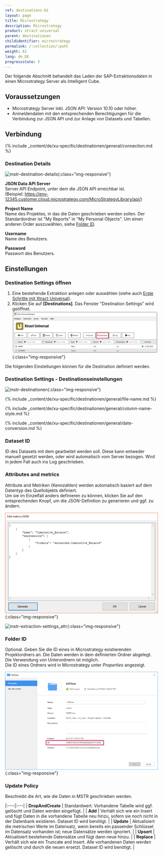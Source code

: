 ```yaml
---
ref: destinations-61
layout: page
title: Microstrategy
description: Microstrategy
product: xtract-universal
parent: destinationen
childidentifier: microstrategy
permalink: /:collection/:path
weight: 61
lang: de_DE
progressstate: 5
---
```


Der folgende Abschnitt behandelt das Laden der SAP-Extraktionsdaten in einen Microstrategy Server als Intelligent Cube. 


## Voraussetzungen

- Microstrategy Server inkl. JSON API: Version 10.10 oder höher. <br>
- Anmeldendaten mit den entsprechenden Berechtigungen für die Verbindung zur JSON API und zur Anlage von Datasets und Tabellen.

## Verbindung

{% include _content/de/xu-specific/destinationen/general/connection.md %}	

### Destination Details
![mstr-destination-details](/img/content/mstr-destination-details.png){:class="img-responsive"} 

**JSON Data API Server**<br>
Server API Endpoint, unter dem die JSON API erreichbar ist.<br>
(Beispiel: https://env-12345.customer.cloud.microstrategy.com/MicroStrategyLibrary/api/)

**Project Name**<br> 
Name des Projektes, in das die Daten geschrieben werden sollen. Der Standardordner ist "My Reports" in "My Personal Objects". Um einen anderen Order auszuwählen, siehe [Folder ID](#folder-id).

**Username**<br> 
Name des Benutzers.

**Password**<br> 
Passwort des Benutzers.

## Einstellungen
### Destination Settings öffnen

1. Eine bestehende Extraktion anlegen oder auswählen (siehe auch [Erste Schritte mit Xtract Universal](../erste-schritte/eine-neue-extraktion-anlegen)).
2. Klicken Sie auf **[Destinations]**. Das Fenster "Destination Settings" wird geöffnet.
![Destination-settings](/img/content/xu/xu_designer_destination.png){:class="img-responsive"}

Die folgenden Einstellungen können für die Destination definiert werden. 
  
### Destination Settings - Destinationseinstellungen
![mstr-destinationen](/img/content/mstr-destinations.png){:class="img-responsive"}

{% include _content/de/xu-specific/destinationen/general/file-name.md %}

{% include _content/de/xu-specific/destinationen/general/column-name-style.md %}

{% include _content/de/xu-specific/destinationen/general/date-conversion.md %}

### Dataset ID

ID des Datasets mit dem gearbeitet werden soll. 
Diese kann entweder manuell gesetzt werden, oder wird automatisch vom Server bezogen. 
Wird in jedem Fall auch ins Log geschrieben. 


### Attributes and metrics

Attribute and Metriken (Kennzahlen) werden automatisch basiert auf dem Datentyp des Quellobjekts definiert. <br>
Um sie im Einzelfall anders definieren zu können, klicken Sie auf den entsprechenden Knopf, um die JSON-Definition zu generieren und ggf. zu ändern. 

![mstr-extraction-settings_metrics](/img/content/mstr-extraction-settings_metrics.PNG){:class="img-responsive"}

![mstr-extraction-settings_attr](/img/content/mstr-extraction-settings_attr.png){:class="img-responsive"}

### Folder ID

Optional. Geben Sie die ID eines in Microstrategy existierenden Projektordners an. Die Daten werden in dem definierten Ordner abgelegt. Die Verwendung von Unterordnern ist möglich.<br> 
Die ID eines Ordners wird in Microstrategy unter *Properties* angezeigt. 

![Folder-ID](/img/content/xu/microstrategy-folder.png){:class="img-responsive"}

### Update Policy
Beschreibt die Art, wie die Daten in MSTR geschrieben werden. <br>

|:---:|:---|
|  **DropAndCreate** | Standardwert. Vorhandene Tabelle wird ggf. gelöscht und Daten werden eingefügt.  | 
|  **Add** | Verhält sich wie ein Insert und fügt Daten in die vorhandene Tabelle neu hinzu, sofern sie noch nicht in der Datenbank existieren. Dataset ID wird benötigt.  | 
| **Update**  | Aktualisiert die metrischen Werte im Datensatz, wenn bereits ein passender Schlüssel im Datensatz vorhanden ist; neue Datensätze werden ignoriert.  | 
|  **Upsert** |  Aktualisiert bestehende Datensätze und fügt dann neue hinzu. | 
|  **Replace** |  Verhält sich wie ein Truncate and Insert. Alle vorhandenen Daten werden gelöscht und durch die neuen ersetzt. Dataset ID wird benötigt. | 

